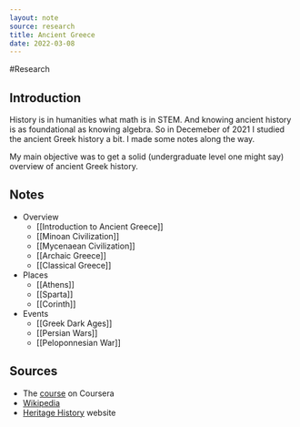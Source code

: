 ```yaml
---
layout: note
source: research
title: Ancient Greece
date: 2022-03-08
---
```


#Research

## Introduction

History is in humanities what math is in STEM. And knowing ancient history is as foundational as knowing algebra. So in Decemeber of 2021 I studied the ancient Greek history a bit. I made some notes along the way.

My main objective was to get a solid (undergraduate level one might say) overview of ancient Greek history. 

## Notes
- Overview
	- [[Introduction to Ancient Greece]]
	- [[Minoan Civilization]]
	- [[Mycenaean Civilization]]
	- [[Archaic Greece]]
	- [[Classical Greece]]
- Places
	- [[Athens]]
	- [[Sparta]]
	- [[Corinth]]
- Events
	- [[Greek Dark Ages]]
	- [[Persian Wars]]
	- [[Peloponnesian War]]

## Sources
- The [course](https://www.coursera.org/learn/ancient-greeks/) on Coursera
- [Wikipedia](https://wikipedia.org)
- [Heritage History](https://www.heritage-history.com/index.php?c=resources&s=info&f=ancient_greece) website